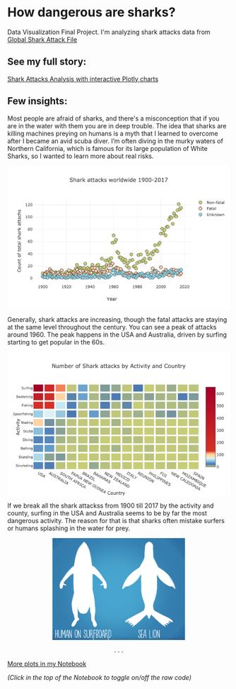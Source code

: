 # How dangerous are sharks?
Data Visualization Final Project. I'm analyzing shark attacks data from [Global Shark Attack File](http://www.sharkattackfile.net/)

## See my full story:
[Shark Attacks Analysis with interactive Plotly charts](https://nbviewer.jupyter.org/github/katjawittfoth/Data_Viz/blob/master/Notebooks/Shark%20Attacks.ipynb)

## Few insights:
Most people are afraid of sharks, and there's a misconception that if you are in the water with them you are in deep trouble. The idea that sharks are killing machines preying on humans is a myth that I learned to overcome after I became an avid scuba diver. I’m often diving in the murky waters of Northern California, which is famous for its large population of White Sharks, so I wanted to learn more about real risks.

<p align="center"> <img src="Notebooks/plots/scatterplot_attacks_1900-2017.png" align="middle" width=600>
</p>
Generally, shark attacks are increasing, though the fatal attacks are staying at the same level throughout the century. 
You can see a peak of attacks around 1960. The peak happens in the USA and Australia, driven by surfing starting to get popular in the 60s.

<p align="center"> <img src="Notebooks/plots/heatmap_activity.png" align="middle" width=600>
</p>
If we break all the shark attackss from 1900 till 2017 by the activity and county, surfing in the USA and Australia seems to be by far the most dangerous activity. The reason for that is that sharks often mistake surfers or humans splashing in the water for prey. 
<br>
<p align="center"> <img src="Notebooks/plots/sealion_vs_surfer.png" align="middle" width=300>
</p>
<p align="center"> . . . </p>

[More plots in my Notebook](https://nbviewer.jupyter.org/github/katjawittfoth/Data_Viz/blob/master/Notebooks/Shark%20Attacks.ipynb)
 
*(Click in the top of the Notebook to toggle on/off the raw code)*
